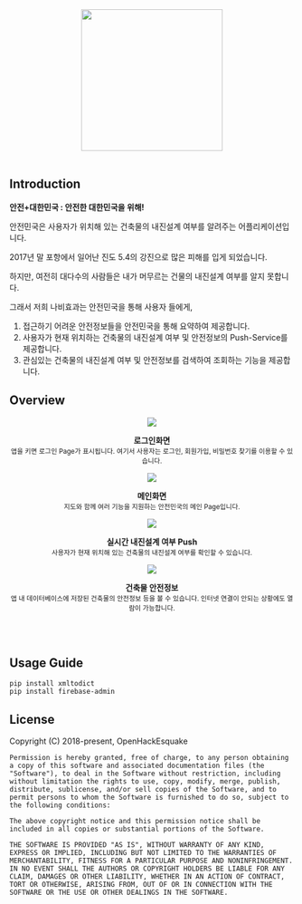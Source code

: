 <div align="middle">
<img src="https://github.com/esquake/esquake/blob/master/resources/readme.png" height="250px" >
</div>
<br/>

## Introduction
**안전+대한민국 : 안전한 대한민국을 위해!**


안전민국은 사용자가 위치해 있는 건축물의 내진설계 여부를 알려주는 어플리케이션입니다.

2017년 말 포항에서 일어난 진도 5.4의 강진으로 많은 피해를 입게 되었습니다.

하지만, 여전히 대다수의 사람들은 내가 머무르는 건물의 내진설계 여부를 알지 못합니다.

그래서 저희 나비효과는 안전민국을 통해 사용자 들에게,
  1. 접근하기 어려운 안전정보들을 안전민국을 통해 요약하여 제공합니다.
  2. 사용자가 현재 위치하는 건축물의 내진설계 여부 및 안전정보의 Push-Service를 제공합니다.
  3. 관심있는 건축물의 내진설계 여부 및 안전정보를 검색하여 조회하는 기능을 제공합니다.


## Overview


<p align="center">
<img src="https://github.com/esquake/esquake/blob/master/resources/myLoca.png">
</p>
<p align="center">
  <b>로그인화면</b>
  <br/>
  <sub>앱을 키면 로그인 Page가 표시됩니다. 여기서 사용자는 로그인, 회원가입, 비밀번호 찾기를 이용할 수 있습니다.</sub>
</p>

<p align="center">
<img src="https://github.com/esquake/esquake/blob/master/resources/popup.png">
</p>

<p align="center">
  <b>메인화면</b>
  <br/>
  <sub>지도와 함께 여러 기능을 지원하는 안전민국의 메인 Page입니다. </sub>
</p>


<p align="center">
<img src="https://github.com/esquake/esquake/blob/master/resources/shelterlist.png">
</p>

<p align="center">
  <b>실시간 내진설계 여부 Push</b>
  <br/>
  <sub>사용자가 현재 위치해 있는 건축물의 내진설계 여부를 확인할 수 있습니다. </sub>
</p>


<p align="center">
<img src="https://github.com/esquake/esquake/blob/master/resources/eq_guide.png">
</p>

<p align="center">
  <b>건축물 안전정보</b>
  <br/>
  <sub>앱 내 데이터베이스에 저장된 건축물의 안전정보 등을 볼 수 있습니다. 인터넷 연결이 안되는 상황에도 열람이 가능합니다. </sub>
</p>


</br></br>

## Usage Guide

```
pip install xmltodict
pip install firebase-admin
```

## License
Copyright (C) 2018-present,  OpenHackEsquake

```
Permission is hereby granted, free of charge, to any person obtaining a copy of this software and associated documentation files (the "Software"), to deal in the Software without restriction, including without limitation the rights to use, copy, modify, merge, publish, distribute, sublicense, and/or sell copies of the Software, and to permit persons to whom the Software is furnished to do so, subject to the following conditions:

The above copyright notice and this permission notice shall be included in all copies or substantial portions of the Software.

THE SOFTWARE IS PROVIDED "AS IS", WITHOUT WARRANTY OF ANY KIND, EXPRESS OR IMPLIED, INCLUDING BUT NOT LIMITED TO THE WARRANTIES OF MERCHANTABILITY, FITNESS FOR A PARTICULAR PURPOSE AND NONINFRINGEMENT. IN NO EVENT SHALL THE AUTHORS OR COPYRIGHT HOLDERS BE LIABLE FOR ANY CLAIM, DAMAGES OR OTHER LIABILITY, WHETHER IN AN ACTION OF CONTRACT, TORT OR OTHERWISE, ARISING FROM, OUT OF OR IN CONNECTION WITH THE SOFTWARE OR THE USE OR OTHER DEALINGS IN THE SOFTWARE.
